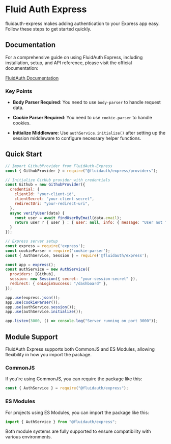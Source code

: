 # Fluid Auth Express

fluidauth-express makes adding authentication to your Express app easy. Follow these steps to get started quickly.


## Documentation

For a comprehensive guide on using FluidAuth Express, including installation, setup, and API reference, please visit the official documentation:

[FluidAuth Documentation](https://fluidauth.vercel.app/)

### Key Points

- **Body Parser Required**: You need to use `body-parser` to handle request data.
- **Cookie Parser Required**: You need to use `cookie-parser` to handle cookies.

- **Initialize Middleware**: Use `authService.initialize()` after setting up the session middleware to configure necessary helper functions.


## Quick Start

```js
// Import GithubProvider from FluidAuth-Express
const { GithubProvider } = require("@fluidauth/express/providers");

// Initialize GitHub provider with credentials
const Github = new GithubProvider({
  credential: {
    clientId: "your-client-id",
    clientSecret: "your-client-secret",
    redirectUri: "your-redirect-uri",
  },
  async verifyUser(data) {
    const user = await findUserByEmail(data.email);
    return user ? { user } : { user: null, info: { message: "User not found" } };
  }
});
```

```js
// Express server setup
const express = require('express');
const cookieParser = require('cookie-parser');
const { AuthService, Session } = require('@fluidauth/express');

const app = express();
const authService = new AuthService({
  providers: [Github],
  session: new Session({ secret: "your-session-secret" }),
  redirect: { onLoginSuccess: "/dashboard" },
});

app.use(express.json());
app.use(cookieParser());
app.use(authService.session());
app.use(authService.initialize());

app.listen(3000, () => console.log("Server running on port 3000"));
```

## Module Support

FluidAuth Express supports both CommonJS and ES Modules, allowing flexibility in how you import the package.

### CommonJS

If you're using CommonJS, you can require the package like this:

```javascript
const { AuthService } = require("@fluidauth/express");
```

### ES Modules

For projects using ES Modules, you can import the package like this:

```javascript
import { AuthService } from "@fluidauth/express";
```

Both module systems are fully supported to ensure compatibility with various environments.
